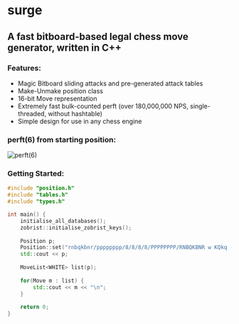 # surge
## A fast bitboard-based legal chess move generator, written in C++
### Features:
* Magic Bitboard sliding attacks and pre-generated attack tables
* Make-Unmake position class
* 16-bit Move representation
* Extremely fast bulk-counted perft (over 180,000,000 NPS, single-threaded, without hashtable)
* Simple design for use in any chess engine

### perft(6) from starting position:
![perft(6)](perft(6).png)

### Getting Started:
```c++
#include "position.h"
#include "tables.h"
#include "types.h"

int main() {
    initialise_all_databases();
    zobrist::initialise_zobrist_keys();
	
    Position p;
    Position::set("rnbqkbnr/pppppppp/8/8/8/8/PPPPPPPP/RNBQKBNR w KQkq -", p);
    std::cout << p; 
  
    MoveList<WHITE> list(p);
  
    for(Move m : list) {
        std::cout << m << "\n";
    }
    
    return 0;
}
```
